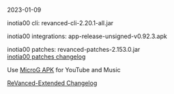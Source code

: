 2023-01-09
  
inotia00 cli: revanced-cli-2.20.1-all.jar  

inotia00 integrations: app-release-unsigned-v0.92.3.apk  

inotia00 patches: revanced-patches-2.153.0.jar  
[inotia00 patches changelog](https://github.com/inotia00/revanced-patches/releases/tag/v2.153.0)  

Use [MicroG APK](https://github.com/inotia00/VancedMicroG/releases/latest/download/microg.apk) for YouTube and Music

[ReVanced-Extended Changelog](https://github.com/Kingsmanvn-Official/ReVanced-Extended/blob/main/changelog.md)
